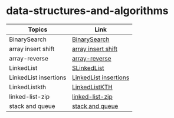 # data-structures-and-algorithms


| Topics  | Link |
| -------- | --------- |
| BinarySearch  | [BinarySearch](BinarySearch.md)  |
| array insert shift  | [array insert shift](AIS.md)  |
| array-reverse  | [array-reverse](array-reverse.md)  |
| LinkedList  | [SLinkedList](LinkedList.md)  |
| LinkedList insertions  | [LinkedList insertions](LinkedListI.md)  |
|  LinkedListkth   |   [LinkedListKTH](kth.md)   |
|  linked-list-zip   |   [linked-list-zip](linked-list-zip.md)   |
|  stack and queue   |   [stack and queue](stack-and-queue.md)   |
